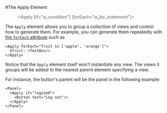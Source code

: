 #The Apply Element

><Apply [if="*a_condition*"] [forEach="*a_for_statement*"]>

The `Apply` element allows you to group a collection of views and control how to generate them. For example, you can generate them repeatedly with [the `forEach` attribute](../Standard_Attributes/forEach.md) such as

    <Apply forEach="fruit in ['apple', 'orange']">
      $fruit: <TextBox/>
    </Apply>

Notice that the `Apply` element itself won't instantiate any view. The views it groups will be added to the nearest parent element specifying a view.

For instance, the button's parent will be the panel in the following example:

    <Panel>
      <Apply if="logined">
        <Button text="Log out"/>
      </Apply>
    </Panel>
